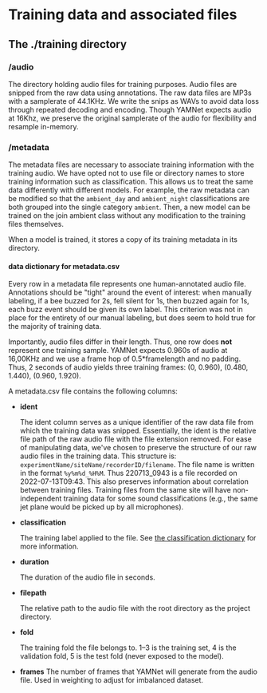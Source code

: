 # Training data and associated files
## The ./training directory
### /audio
The directory holding audio files for training purposes. Audio files are snipped from the raw data using annotations. The raw data files are MP3s with a samplerate of 44.1KHz.
We write the snips as WAVs to avoid data loss through repeated decoding and encoding.
Though YAMNet expects audio at 16Khz, we preserve the original samplerate of the audio for flexibility and resample in-memory.

### /metadata
The metadata files are necessary to associate training information with the training audio.
We have opted not to use file or directory names to store training information such as classification. This allows us to treat the same data differently with different models.
For example, the raw metadata can be modified so that the `ambient_day` and `ambient_night` classifications are both grouped into the single category `ambient`.
Then, a new model can be trained on the join ambient class without any modification to the training files themselves.

When a model is trained, it stores a copy of its training metadata in its directory.

#### data dictionary for metadata.csv
Every row in a metadata file represents one human-annotated audio file.
Annotations should be "tight" around the event of interest: when manually labeling, if a bee buzzed for 2s, fell silent for 1s, then buzzed again for 1s, each buzz event should be given its own label.
This criterion was not in place for the entirety of our manual labeling, but does seem to hold true for the majority of training data.

Importantly, audio files differ in their length. Thus, one row does **not** represent one training sample. YAMNet expects 0.960s of audio at 16,00KHz and we use a frame hop of 0.5*framelength and no padding.
Thus, 2 seconds of audio yields three training frames: (0, 0.960), (0.480, 1.440), (0.960, 1.920).

A metadata.csv file contains the following columns:
* **ident**

  The ident column serves as a unique identifier of the raw data file from which the training data was snipped.
Essentially, the ident is the relative file path of the raw audio file with the file extension removed.
For ease of manipulating data, we've chosen to preserve the structure of our raw audio files in the training data. This structure is: `experimentName/siteName/recorderID/filename`.
The file name is written in the format `%y%m%d_%H%M`. Thus 220713_0943 is a file recorded on 2022-07-13T09:43.
This also preserves information about correlation between training files. Training files from the same site will have non-independent training data for some sound classifications (e.g., the same jet plane would be picked up by all microphones).

* **classification**

  The training label applied to the file. See [the classification dictionary](https://github.com/OSU-Bee-Lab/buzzdetect/blob/main/documentation/classificationDictionary.md) for more information.

* **duration**

  The duration of the audio file in seconds.

* **filepath**

  The relative path to the audio file with the root directory as the project directory.

* **fold**

  The training fold the file belongs to. 1–3 is the training set, 4 is the validation fold, 5 is the test fold (never exposed to the model).

* **frames**
  The number of frames that YAMNet will generate from the audio file. Used in weighting to adjust for imbalanced dataset.

  
